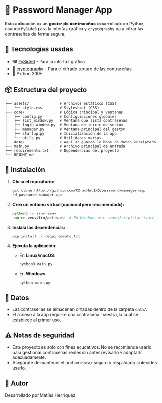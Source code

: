 # 🔐 Password Manager App

Esta aplicación es un **gestor de contraseñas** desarrollado en Python, usando `PySide6` para la interfaz gráfica y `cryptography` para cifrar las contraseñas de forma segura.

## 🧰 Tecnologías usadas

- 🖼️ [PySide6](https://doc.qt.io/qtforpython/) - Para la interfaz gráfica
- 🔐 [cryptography](https://cryptography.io/en/latest/) - Para el cifrado seguro de las contraseñas
- 🐍 Python 3.10+

## 📦 Estructura del proyecto

```
├── assets/              # Archivos estáticos (CSS)
│   └── style.css        # Stylesheet (CSS)
├── core/                # Lógica principal y ventanas
│   ├── config.py        # Configuraciones globales
│   ├── list_window.py   # Ventana que lista contraseñas
│   ├── login_window.py  # Ventana de inicio de sesión
│   ├── manager.py       # Ventana principal del gestor
│   ├── startup.py       # Inicialización de la app
│   └── utils.py         # Utilidades varias
├── data/                # Aquí se guarda la base de datos encriptada
├── main.py              # Archivo principal de entrada
├── requirements.txt     # Dependencias del proyecto
└── README.md
```

## 🚀 Instalación

1. **Clona el repositorio:**
   ```bash
   git clone https://github.com/C5rsdMat1X5/password-manager-app
   cd password-manager-app
   ```

2. **Crea un entorno virtual (opcional pero recomendado):**
   ```bash
   python3 -m venv venv
   source venv/bin/activate  # En Windows usa: venv\Scripts\activate
   ```

3. **Instala las dependencias:**
   ```bash
   pip install -r requirements.txt
   ```

4. **Ejecuta la aplicación:**

   - En **Linux/macOS**:
     ```bash
     python3 main.py
     ```

   - En **Windows**:
     ```bash
     python main.py
     ```

## 📁 Datos

- Las contraseñas se almacenan cifradas dentro de la carpeta `data/`.
- El acceso a la app requiere una contraseña maestra, la cual se establece al primer uso.

## ⚠️ Notas de seguridad

- Este proyecto es solo con fines educativos. No se recomienda usarlo para gestionar contraseñas reales sin antes revisarlo y adaptarlo adecuadamente.
- Asegúrate de mantener el archivo `data/` seguro y respaldado si decides usarlo.

## 🧠 Autor

Desarrollado por Matías Henríquez.
